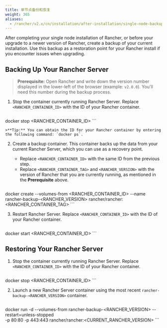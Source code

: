 ```yaml
---
title: 单节点备份和恢复
weight: 365
aliases:
  - /rancher/v2.x/cn/installation/after-installation/single-node-backup-and-restoration/
---
```


After completing your single node installation of Rancher, or before your upgrade to a newer version of Rancher, create a backup of your current installation. Use this backup as a restoration point for your Rancher install if you encounter issues when upgrading.

## Backing Up Your Rancher Server

>**Prerequisite:** Open Rancher and write down the version number displayed in the lower-left of the browser (example: `v2.0.0`). You'll need this number during the backup process.

1. Stop the container currently running Rancher Server. Replace `<RANCHER_CONTAINER_ID>` with the ID of your Rancher container.

	```
docker stop <RANCHER_CONTAINER_ID>
	```

	>**Tip:** You can obtain the ID for your Rancher container by entering the following command: `docker ps`.

2. Create a backup container. This container backs up the data from your current Rancher Server, which you can use as a recovery point.

	- Replace `<RANCHER_CONTAINER_ID>` with the same ID from the previous step.
	- Replace `<RANCHER_CONTAINER_TAG>` and `<RANCHER_VERSION>` with the version of Rancher that you are currently running, as mentioned in the  **Prerequisite** above.

	```
docker create --volumes-from <RANCHER_CONTAINER_ID>
--name rancher-backup-<RANCHER_VERSION> rancher/rancher:<RANCHER_CONTAINER_TAG>
	```

3. Restart Rancher Server. Replace `<RANCHER_CONTAINER_ID>` with the ID of your Rancher container.

	```
docker start <RANCHER_CONTAINER_ID>
	```


## Restoring Your Rancher Server

1. Stop the container currently running Rancher Server. Replace `<RANCHER_CONTAINER_ID>` with the ID of your Rancher container.

	```
docker stop <RANCHER_CONTAINER_ID>
	```

2. Launch a new Rancher Server container using the most recent `rancher-backup-<RANCHER_VERSION>` container.

	```
docker run -d --volumes-from rancher-backup-<RANCHER_VERSION> --restart=unless-stopped \
-p 80:80 -p 443:443 rancher/rancher:<CURRENT_RANCHER_VERSION>
	```
